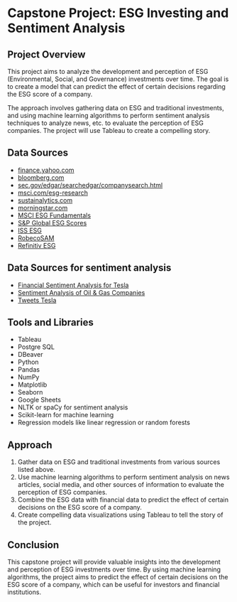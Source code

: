 # Capstone Project: ESG Investing and Sentiment Analysis

## Project Overview
This project aims to analyze the development and perception of ESG (Environmental, Social, and Governance) investments over time. The goal is to create a model that can predict the effect of certain decisions regarding the ESG score of a company. 

The approach involves gathering data on ESG and traditional investments, and using machine learning algorithms to perform sentiment analysis techniques to analyze news, etc. to evaluate the perception of ESG companies. The project will use Tableau to create a compelling story.

## Data Sources
- [finance.yahoo.com](https://finance.yahoo.com/)
- [bloomberg.com](https://www.bloomberg.com/)
- [sec.gov/edgar/searchedgar/companysearch.html](https://www.sec.gov/edgar/searchedgar/companysearch.html)
- [msci.com/esg-research](https://www.msci.com/esg-research)
- [sustainalytics.com](https://www.sustainalytics.com/)
- [morningstar.com](https://www.morningstar.com/)
- [MSCI ESG Fundamentals](https://www.msci.com/esg-fundamentals)
- [S&P Global ESG Scores](https://www.spglobal.com/esg/scores)
- [ISS ESG](https://www.issgovernance.com/esg/)
- [RobecoSAM](https://www.robecosam.com/csa/robecosam/esg/)
- [Refinitiv ESG](https://www.refinitiv.com/en/sustainable-finance/esg-research)

## Data Sources for sentiment analysis

- [Financial Sentiment Analysis for Tesla](https://www.kaggle.com/code/mmmarchetti/sentiment-analysis-on-financial-news)
- [Sentiment Analysis of Oil & Gas Companies](https://www.kaggle.com/imrandude/sentiment-analysis-of-oil-gas-companies)
- [Tweets Tesla](https://www.kaggle.com/code/alexhuggler/elonmusk-twitter-sentiment-w-roberta)

## Tools and Libraries
- Tableau
- Postgre SQL
- DBeaver
- Python
- Pandas
- NumPy
- Matplotlib
- Seaborn
- Google Sheets
- NLTK or spaCy for sentiment analysis
- Scikit-learn for machine learning
- Regression models like linear regression or random forests

## Approach
1. Gather data on ESG and traditional investments from various sources listed above.
2. Use machine learning algorithms to perform sentiment analysis on news articles, social media, and other sources of information to evaluate the perception of ESG companies.
3. Combine the ESG data with financial data to predict the effect of certain decisions on the ESG score of a company.
4. Create compelling data visualizations using Tableau to tell the story of the project.

## Conclusion
This capstone project will provide valuable insights into the development and perception of ESG investments over time. By using machine learning algorithms, the project aims to predict the effect of certain decisions on the ESG score of a company, which can be useful for investors and financial institutions.
